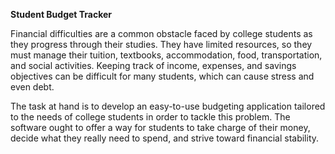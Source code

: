 **Student Budget Tracker**

Financial difficulties are a common obstacle faced by college students as they progress through their studies. They have limited resources, so they must manage their tuition, textbooks, accommodation, food, transportation, and social activities. Keeping track of income, expenses, and savings objectives can be difficult for many students, which can cause stress and even debt.

The task at hand is to develop an easy-to-use budgeting application tailored to the needs of college students in order to tackle this problem. The software ought to offer a way for students to take charge of their money, decide what they really need to spend, and strive toward financial stability.
